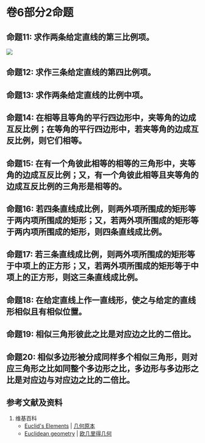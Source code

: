 # 卷6部分2命题

## 命题11: 求作两条给定直线的第三比例项。
![](/images/欧几里得几何/欧几里得元素中典型的几何实验/卷6部分2命题/1a1.jpg)

## 命题12: 求作三条给定直线的第四比例项。

## 命题13: 求作两条给定直线的比例中项。

## 命题14: 在相等且等角的平行四边形中，夹等角的边成互反比例；在等角的平行四边形中，若夹等角的边成互反比例，则它们相等。

## 命题15: 在有一个角彼此相等的相等的三角形中，夹等角的边成互反比例；又，有一个角彼此相等且夹等角的边成互反比例的三角形是相等的。

## 命题16: 若四条直线成比例，则两外项所围成的矩形等于两内项所围成的矩形；又，若两外项所围成的矩形等于两内项所围成的矩形，则四条直线成比例。

## 命题17: 若三条直线成比例，则两外项所围成的矩形等于中项上的正方形；又，若两外项所围成的矩形等于中项上的正方形，则这三条直线成比例。

## 命题18: 在给定直线上作一直线形，使之与给定的直线形相似且有相似位置。

## 命题19: 相似三角形彼此之比是对应边之比的二倍比。

## 命题20: 相似多边形被分成同样多个相似三角形，则对应三角形之比如同整个多边形之比，多边形与多边形之比是对应边与对应边之比的二倍比。

## 参考文献及资料

1. 维基百科
	- [Euclid's Elements](https://en.wikipedia.org/wiki/Euclid%27s_Elements) | [几何原本](https://zh.wikipedia.org/wiki/%E5%87%A0%E4%BD%95%E5%8E%9F%E6%9C%AC) 
	- [Euclidean geometry](https://en.wikipedia.org/wiki/Euclidean_geometry) | [欧几里得几何](https://zh.wikipedia.org/wiki/%E6%AC%A7%E5%87%A0%E9%87%8C%E5%BE%97%E5%87%A0%E4%BD%95) 


